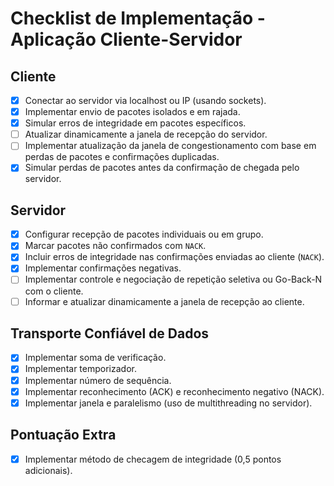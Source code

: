 # Checklist de Implementação - Aplicação Cliente-Servidor

## Cliente
- [x] Conectar ao servidor via localhost ou IP (usando sockets).
- [x] Implementar envio de pacotes isolados e em rajada.
- [x] Simular erros de integridade em pacotes específicos.
- [ ] Atualizar dinamicamente a janela de recepção do servidor.
- [ ] Implementar atualização da janela de congestionamento com base em perdas de pacotes e confirmações duplicadas.
- [x] Simular perdas de pacotes antes da confirmação de chegada pelo servidor.

## Servidor
- [x] Configurar recepção de pacotes individuais ou em grupo.
- [x] Marcar pacotes não confirmados com `NACK`.
- [x] Incluir erros de integridade nas confirmações enviadas ao cliente (`NACK`).
- [x] Implementar confirmações negativas.
- [ ] Implementar controle e negociação de repetição seletiva ou Go-Back-N com o cliente.
- [ ] Informar e atualizar dinamicamente a janela de recepção ao cliente.

## Transporte Confiável de Dados
- [x] Implementar soma de verificação.
- [x] Implementar temporizador.
- [x] Implementar número de sequência.
- [x] Implementar reconhecimento (ACK) e reconhecimento negativo (NACK).
- [x] Implementar janela e paralelismo (uso de multithreading no servidor).

## Pontuação Extra
- [x] Implementar método de checagem de integridade (0,5 pontos adicionais).
